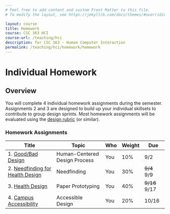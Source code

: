 ```yaml
---
# Feel free to add content and custom Front Matter to this file.
# To modify the layout, see https://jekyllrb.com/docs/themes/#overriding-theme-defaults

layout: course
title: Homework
course: CSC 363 HCI
course-url: /teaching/hci
description: for CSC 363 - Human Computer Interaction
permalink: /teaching/hci/homework/homework
---
```


# Individual Homework

## Overview 
You will complete 4 individual homework assignments during the semester. Assignments
2 and 3 are designed to build up your individual skillsets to contribute to group design
sprints. Most homework assignments will be evaluated using the [design rubric](https://docs.google.com/spreadsheets/d/1aI9LcmVZmh_977G__U4Guz_rPRCwWZs26J_yHXbhSyY/edit?usp=sharing) (or similar).

### Homework Assignments

| Title | Topic | Who | Weight | Due | 
|-------|-------|-----|--------|-----|
| 1. [Good/Bad Design](./good-bad-design.md) | Human-Centered Design Process | You | 10% | 9/2 | 
| 2. [Needfinding for Health Design](./needfinding.md) | Needfinding | You | 30% | ~~9/4~~ 9/9 | 
| 3. [Health Design](./healthdesign.md) | Paper Prototyping | You | 40% | ~~9/16~~ 9/17 | 
| 4. [Campus Accessibility](./accessibility.md) | Accessible Design | You | 20% | 10/16 | 
